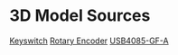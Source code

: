 # 3D Model Sources

[Keyswitch](https://www.snapeda.com/parts/MX1A-E1NW/Cherry/view-part)
[Rotary Encoder](https://grabcad.com/library/rotary-encoder-6)
[USB4085-GF-A](https://www.snapeda.com/parts/USB4085-GF-A/Global%20Connector%20Technology/view-part)